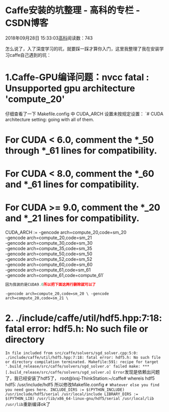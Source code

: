 
# Caffe安装的坑整理 - 高科的专栏 - CSDN博客

2018年09月28日 15:33:03[高科](https://me.csdn.net/pbymw8iwm)阅读数：743


怎么说了，入了深度学习的坑，就要踩一踩才算你入门，这里我整理了我在安装学习caffe自己遇到的坑：
# 1.Caffe-GPU编译问题：nvcc fatal : Unsupported gpu architecture 'compute_20'
仔细查看了一下 Makefile.config 中 CUDA_ARCH 设置未按规定设置：
`# CUDA architecture setting: going with all of them.
# For CUDA < 6.0, comment the *_50 through *_61 lines for compatibility.
# For CUDA < 8.0, comment the *_60 and *_61 lines for compatibility.
# For CUDA >= 9.0, comment the *_20 and *_21 lines for compatibility.
CUDA_ARCH := -gencode arch=compute_20,code=sm_20 \
-gencode arch=compute_20,code=sm_21 \
-gencode arch=compute_30,code=sm_30 \
-gencode arch=compute_35,code=sm_35 \
-gencode arch=compute_50,code=sm_50 \
-gencode arch=compute_52,code=sm_52 \
-gencode arch=compute_60,code=sm_60 \
-gencode arch=compute_61,code=sm_61 \
-gencode arch=compute_61,code=compute_61`
```python
因为我装的是CUDA9.0所以把下面这两行删除就可以了
```
`-gencode arch=compute_20,code=sm_20 \
-gencode arch=compute_20,code=sm_21 \`
# 2. ./include/caffe/util/hdf5.hpp:7:18: fatal error: hdf5.h: No such file or directory
`In file included from src/caffe/solvers/sgd_solver.cpp:5:0:
./include/caffe/util/hdf5.hpp:7:18: fatal error: hdf5.h: No such file or directory
compilation terminated.
Makefile:591: recipe for target '.build_release/src/caffe/solvers/sgd_solver.o' failed
make: *** [.build_release/src/caffe/solvers/sgd_solver.o] Error`发现是依赖出问题了，我已经安装了hdf5了，
root@lxsj-ThinkStation:~/caffe\# whereis hdf5
hdf5: /usr/include/hdf5
所以修改Makefile.config
`# Whatever else you find you need goes here.
INCLUDE_DIRS := $(PYTHON_INCLUDE) /usr/include/hdf5/serial /usr/local/include
LIBRARY_DIRS := $(PYTHON_LIB) /usr/lib/x86_64-linux-gnu/hdf5/serial /usr/local/lib /usr/lib`重新编译ok了

